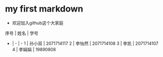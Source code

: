 ﻿# my first markdown
- 欢迎加入github这个大家庭

序号 | 姓名 | 学号
- | - | -
1 | 孙小双 | 2071714117
2 | 李怡然 | 2071714108
3 | 李凯 | 2071714107
4 | 李娟娟 | 19890808